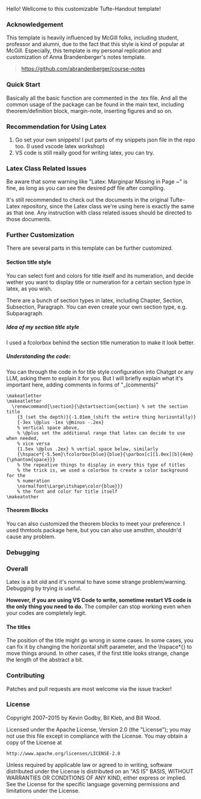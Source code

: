 Hello! 
Wellcome to this customizable Tufte-Handout template! 

### Acknowledgement
This template is heavily influenced by McGill folks, including student, professor and alumni, due to the fact that this style is kind of popular at McGill. Especially, this template is my personal replication and customization of Anna Brandenberger's notes template. 
>https://github.com/abrandenberger/course-notes

### Quick Start
Basically all the basic function are commented in the .tex file. 
And all the common usage of the package can be found in the main text, including theorem/definition block, margin-note, inserting figures and so on.

### Recommendation for Using Latex
1. Go set your own snippets! I put parts of my snippets json file in the repo too. (I used vscode latex workshop)
2. VS code is still really good for writing latex, you can try.

### Latex Class Related Issues
Be aware that some warning like "Latex: Marginpar Missing in Page ~" is fine, as long as you can see the desired pdf file after compiling.

It's still recommended to check out the documents in the original Tufte-Latex repository, since the Latex class we're using here is exactly the same as that one. Any instruction with class related issues should be directed to those documents.
### Further Customization
There are several parts in this template can be further customized. 
#### Section title style
You can select font and colors for title itself and its numeration, and decide wether you want to display title or numeration for a certain section type in latex, as you wish.

There are a bunch of section types in latex, including Chapter, Section, Subsection, Paragraph.
You can even create your own section type, e.g. Subparagraph.
##### Idea of my section title style
I used a fcolorbox behind the section title numeration to make it look better. 
##### Understanding the code:
You can through the code in for title style configuration into Chatgpt or any LLM, asking them to explain it for you. 
But I will briefly explain what it's important here, adding comments in forms of "_(comments)"

```
\makeatletter
\makeatletter
  \renewcommand{\section}{\@startsection{section} % set the section title
    {3_(set the depth)}{-1.01em_(shift the entire thing horizontally)}
    {-3ex \@plus -1ex \@minus -.2ex} 
    % vertical space above, 
    % \@plus set the additional range that latex can decide to use when needed, 
    % vice versa
    {1.5ex \@plus .2ex} % vertial space below, similarly
    {\hspace*{-5.5em}\fcolorbox{blue}{blue}{\parbox[c][1.0ex][b]{4em}{\phantom{space}}}
    % the repeative things to display in every this type of titles
    % the trick is, we used a colorbox to create a color background for the 
    % numeration
    \normalfont\Large\itshape\color{blue}}}
    % the font and color for title itself
\makeatother
```

#### Theorem Blocks
You can also customized the theorem blocks to meet your preference. I used thmtools package here, but you can also use amsthm, shouldn'd cause any problem.

### Debugging

### Overall
Latex is a bit old and it's normal to have some strange problem/warning. Debugging by trying is useful.

**However, if you are using VS Code to write, sometime restart VS code is the only thing you need to do.** The compiler can stop working even when your codes are completely legit.
#### The titles
The position of the title might go wrong in some cases. In some cases, you can fix it by changing the horizontal shift parameter, and the \\hspace*{} to move things around. In other cases, if the first title looks strange, change the length of the abstract a bit.


### Contributing

Patches and pull requests are most welcome via the issue tracker!  
### License

Copyright 2007–2015 by Kevin Godby, Bil Kleb, and Bill Wood.

Licensed under the Apache License, Version 2.0 (the "License");
you may not use this file except in compliance with the License.
You may obtain a copy of the License at

    http://www.apache.org/licenses/LICENSE-2.0

Unless required by applicable law or agreed to in writing, software
distributed under the License is distributed on an "AS IS" BASIS,
WITHOUT WARRANTIES OR CONDITIONS OF ANY KIND, either express or implied.
See the License for the specific language governing permissions and
limitations under the License.




